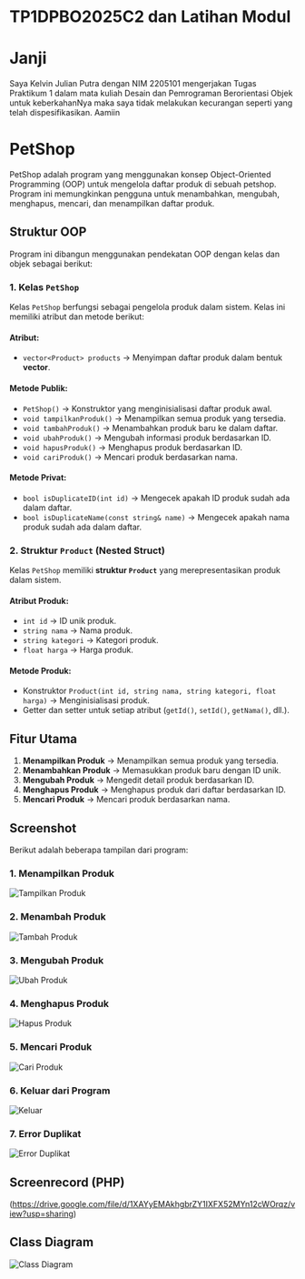 # TP1DPBO2025C2 dan Latihan Modul

# Janji
Saya Kelvin Julian Putra dengan NIM 2205101 mengerjakan Tugas Praktikum 1 dalam mata kuliah Desain dan Pemrograman Berorientasi Objek untuk keberkahanNya maka saya tidak melakukan kecurangan seperti yang telah dispesifikasikan. Aamiin

# PetShop

PetShop adalah program yang menggunakan konsep Object-Oriented Programming (OOP) untuk mengelola daftar produk di sebuah petshop. Program ini memungkinkan pengguna untuk menambahkan, mengubah, menghapus, mencari, dan menampilkan daftar produk.

## Struktur OOP
Program ini dibangun menggunakan pendekatan OOP dengan kelas dan objek sebagai berikut:

### **1. Kelas `PetShop`**
Kelas `PetShop` berfungsi sebagai pengelola produk dalam sistem. Kelas ini memiliki atribut dan metode berikut:

#### **Atribut:**
- `vector<Product> products` → Menyimpan daftar produk dalam bentuk **vector**.

#### **Metode Publik:**
- `PetShop()` → Konstruktor yang menginisialisasi daftar produk awal.
- `void tampilkanProduk()` → Menampilkan semua produk yang tersedia.
- `void tambahProduk()` → Menambahkan produk baru ke dalam daftar.
- `void ubahProduk()` → Mengubah informasi produk berdasarkan ID.
- `void hapusProduk()` → Menghapus produk berdasarkan ID.
- `void cariProduk()` → Mencari produk berdasarkan nama.

#### **Metode Privat:**
- `bool isDuplicateID(int id)` → Mengecek apakah ID produk sudah ada dalam daftar.
- `bool isDuplicateName(const string& name)` → Mengecek apakah nama produk sudah ada dalam daftar.

### **2. Struktur `Product` (Nested Struct)**
Kelas `PetShop` memiliki **struktur `Product`** yang merepresentasikan produk dalam sistem.

#### **Atribut Produk:**
- `int id` → ID unik produk.
- `string nama` → Nama produk.
- `string kategori` → Kategori produk.
- `float harga` → Harga produk.

#### **Metode Produk:**
- Konstruktor `Product(int id, string nama, string kategori, float harga)` → Menginisialisasi produk.
- Getter dan setter untuk setiap atribut (`getId()`, `setId()`, `getNama()`, dll.).

## **Fitur Utama**
1. **Menampilkan Produk** → Menampilkan semua produk yang tersedia.
2. **Menambahkan Produk** → Memasukkan produk baru dengan ID unik.
3. **Mengubah Produk** → Mengedit detail produk berdasarkan ID.
4. **Menghapus Produk** → Menghapus produk dari daftar berdasarkan ID.
5. **Mencari Produk** → Mencari produk berdasarkan nama.
## Screenshot

Berikut adalah beberapa tampilan dari program:

### 1. Menampilkan Produk

![Tampilkan Produk](https://github.com/kelvinjulian/LM1DPBO2025C2/blob/main/c%2B%2B/Screenshots/Tampilkan%20Produk.png)

### 2. Menambah Produk

![Tambah Produk](https://github.com/kelvinjulian/LM1DPBO2025C2/blob/main/c%2B%2B/Screenshots/Tambah%20Produk.png)

### 3. Mengubah Produk

![Ubah Produk](https://github.com/kelvinjulian/LM1DPBO2025C2/blob/main/c%2B%2B/Screenshots/Ubah%20Produk.png)

### 4. Menghapus Produk

![Hapus Produk](https://github.com/kelvinjulian/LM1DPBO2025C2/blob/main/c%2B%2B/Screenshots/Hapus%20Produk.png)

### 5. Mencari Produk

![Cari Produk](https://github.com/kelvinjulian/LM1DPBO2025C2/blob/main/c%2B%2B/Screenshots/Cari%20Produk.png)

### 6. Keluar dari Program

![Keluar](https://github.com/kelvinjulian/LM1DPBO2025C2/blob/main/c%2B%2B/Screenshots/Keluar.png)

### 7. Error Duplikat

![Error Duplikat](https://github.com/kelvinjulian/LM1DPBO2025C2/blob/main/c%2B%2B/Screenshots/Error%20Duplikat.png)

## Screenrecord (PHP)
(https://drive.google.com/file/d/1XAYyEMAkhgbrZY1IXFX52MYn12cWOrqz/view?usp=sharing)

## Class Diagram

![Class Diagram](https://github.com/kelvinjulian/TP1DPBO2025C2/blob/main/Class%20Diagram.drawio.png)
